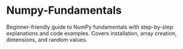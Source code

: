 # Numpy-Fundamentals
Beginner-friendly guide to NumPy fundamentals with step-by-step explanations and code examples. Covers installation, array creation, dimensions, and random values.
